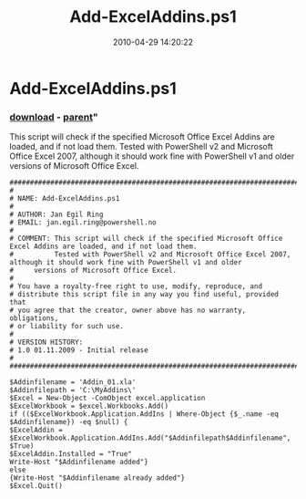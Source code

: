 ﻿---
pid:            1811
parent:         1444
children:       
poster:         David Valdes
title:          Add-ExcelAddins.ps1
date:           2010-04-29 14:20:22
format:         vbnet
---

# Add-ExcelAddins.ps1

### [download](1811.vb) - [parent](1444.md)"

This script will check if the specified Microsoft Office Excel Addins are loaded, and if not load them.
Tested with PowerShell v2 and Microsoft Office Excel 2007, although it should work fine with PowerShell v1 and older versions of Microsoft Office Excel.					

```vbnet
###########################################################################"
#
# NAME: Add-ExcelAddins.ps1
#
# AUTHOR: Jan Egil Ring
# EMAIL: jan.egil.ring@powershell.no
#
# COMMENT: This script will check if the specified Microsoft Office Excel Addins are loaded, and if not load them.
#          Tested with PowerShell v2 and Microsoft Office Excel 2007, although it should work fine with PowerShell v1 and older
#	  versions of Microsoft Office Excel.
#
# You have a royalty-free right to use, modify, reproduce, and
# distribute this script file in any way you find useful, provided that
# you agree that the creator, owner above has no warranty, obligations,
# or liability for such use.
#
# VERSION HISTORY:
# 1.0 01.11.2009 - Initial release
#
###########################################################################"

$Addinfilename = 'Addin_01.xla'
$Addinfilepath = 'C:\MyAddins\'
$Excel = New-Object -ComObject excel.application
$ExcelWorkbook = $excel.Workbooks.Add()
if (($ExcelWorkbook.Application.AddIns | Where-Object {$_.name -eq $Addinfilename}) -eq $null) {
$ExcelAddin = $ExcelWorkbook.Application.AddIns.Add("$Addinfilepath$Addinfilename", $True)
$ExcelAddin.Installed = "True"
Write-Host "$Addinfilename added"}
else
{Write-Host "$Addinfilename already added"}
$Excel.Quit()
```
